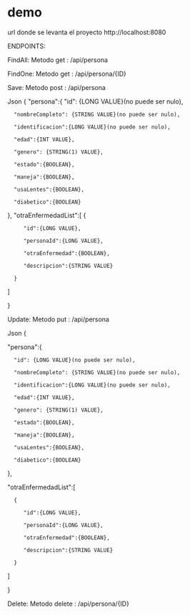 # demo

url donde se levanta el proyecto http://localhost:8080

ENDPOINTS: 

FindAll: 
Metodo get : /api/persona

FindOne: 
Metodo get : /api/persona/{ID}

Save: 
Metodo post : /api/persona

Json {
   "persona":{
      "id": {LONG VALUE}(no puede ser nulo),
      
      "nombreCompleto": {STRING VALUE}(no puede ser nulo),
      
      "identificacion":{LONG VALUE}(no puede ser nulo),
      
      "edad":{INT VALUE},
      
      "genero": {STRING(1) VALUE},
      
      "estado":{BOOLEAN},
      
      "maneja":{BOOLEAN},
      
      "usaLentes":{BOOLEAN},
      
      "diabetico":{BOOLEAN}
      
   },
   "otraEnfermedadList":[
      {
      
         "id":{LONG VALUE},
         
         "personaId":{LONG VALUE},
         
         "otraEnfermedad":{BOOLEAN},
         
         "descripcion":{STRING VALUE}
         
      }
      
   ]
   
}


Update: 
Metodo put : /api/persona

Json {

   "persona":{
   
      "id": {LONG VALUE}(no puede ser nulo),
      
      "nombreCompleto": {STRING VALUE}(no puede ser nulo),
      
      "identificacion":{LONG VALUE}(no puede ser nulo),
      
      "edad":{INT VALUE},
      
      "genero": {STRING(1) VALUE},
      
      "estado":{BOOLEAN},
      
      "maneja":{BOOLEAN},
      
      "usaLentes":{BOOLEAN},
      
      "diabetico":{BOOLEAN}
      
   },
   
   "otraEnfermedadList":[
   
      {
      
         "id":{LONG VALUE},
         
         "personaId":{LONG VALUE},
         
         "otraEnfermedad":{BOOLEAN},
         
         "descripcion":{STRING VALUE}
         
      }
      
   ]
   
}


Delete: 
Metodo delete : /api/persona/{ID}
